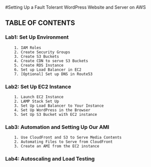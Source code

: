 #Setting Up a Fault Tolerant WordPress Website and Server on AWS  

## TABLE OF CONTENTS 

### Lab1: Set Up Environment 

        1. IAM Roles  
        2. Create Security Groups  
        3. Create S3 Buckets  
        4. Create CDN to serve S3 Buckets  
        5. Create RDS Instance  
        6. Set up Load Balancer in EC2  
        7. [Optional] Set up DNS in Route53    

### Lab2: Set Up EC2 Instance      

        1. Launch EC2 Instance  
        2. LAMP Stack Set Up  
        3. Set Up Load Balancer to Your Instance  
        4. Set Up WordPress in the Browser  
        5. Set Up S3 Bucket with EC2 instance  

### Lab3: Automation and Setting Up Our AMI    

        1. Use CloudFront and S3 to Serve Media Contents  
        2. Automating Files to Serve from CloudFront  
        3. Create an AMI from the EC2 instance  

### Lab4: Autoscaling and Load Testing  

        


